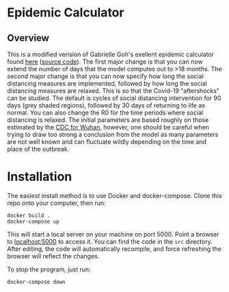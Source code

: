 # Epidemic Calculator 

## Overview
This is a modified verision of Gabrielle Goh's exellent epidemic calculator found [here](http://gabgoh.github.io/COVID/) ([source code](https://github.com/gabgoh/epcalc)). The first major change is that you can now extend the number of days that the model computes out to >18 months. The second major change is that you can now specify how long the social distancing measures are implemented, followed by how long the social distancing measures are relaxed. This is so that the Covid-19 "aftershocks" can be studied. The default is cycles of social distancing intervention for 90 days (grey shaded regions), followed by 30 days of returning to life as normal. You can also change the R0 for the time periods where social distancing is relaxed. The initial parameters are based roughly on those estimated by the [CDC for Wuhan](https://wwwnc.cdc.gov/eid/article/26/7/20-0282_article), however, one should be careful when trying to draw too strong a conclusion from the model as many parameters are not well known and can fluctuate wildly depending on the time and place of the outbreak.

# Installation  
The easiest install method is to use Docker and docker-compose. Clone this repo onto your computer, then run:

```docker build .```  
```docker-compose up```  

This will start a local server on your machine on port 5000. Point a browser to [localhost:5000](localhost:5000) to access it. You can find the code in the ```src``` directory. After editing, the code will automatically recompile, and force refreshing the browser will reflect the changes.

To stop the program, just run:  

```docker-compose down```